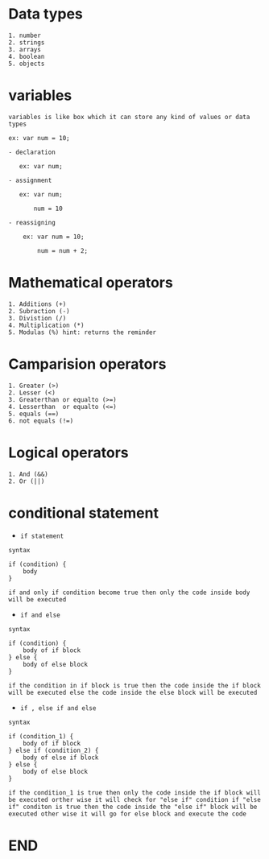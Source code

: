 # Data types
```
1. number
2. strings
3. arrays
4. boolean
5. objects
```

# variables
```
variables is like box which it can store any kind of values or data types

ex: var num = 10;

- declaration
   
   ex: var num;

- assignment 

   ex: var num;
       
       num = 10 

- reassigning
    
    ex: var num = 10;
        
        num = num + 2;

```

# Mathematical operators

```
1. Additions (+)
2. Subraction (-)
3. Divistion (/)
4. Multiplication (*)
5. Modulas (%) hint: returns the reminder
```
# Camparision operators
```
1. Greater (>)
2. Lesser (<)
3. Greaterthan or equalto (>=)
4. Lesserthan  or equalto (<=)
5. equals (==)
6. not equals (!=)
```

# Logical operators
```
1. And (&&)
2. Or (||)
```

# conditional statement

- `if statement`

```
syntax 

if (condition) {
    body
}

if and only if condition become true then only the code inside body will be executed
```

- `if and else`

```
syntax

if (condition) {
    body of if block
} else {
    body of else block
}

if the condition in if block is true then the code inside the if block will be executed else the code inside the else block will be executed
```

- `if , else if and else`

```
syntax

if (condition_1) {
    body of if block
} else if (condition_2) {
    body of else if block
} else {
    body of else block
}

if the condition_1 is true then only the code inside the if block will be executed orther wise it will check for "else if" condition if "else if" conditon is true then the code inside the "else if" block will be executed other wise it will go for else block and execute the code
```

# END